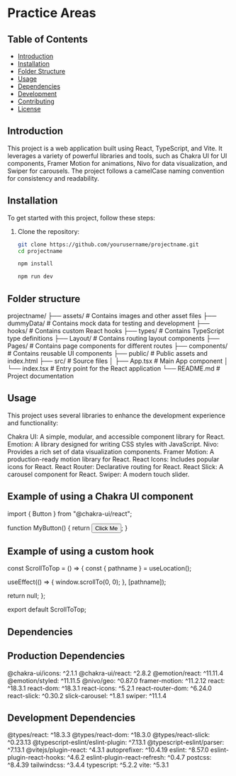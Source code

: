 # Practice Areas

## Table of Contents

- [Introduction](#introduction)
- [Installation](#installation)
- [Folder Structure](#folder-structure)
- [Usage](#usage)
- [Dependencies](#dependencies)
- [Development](#development)
- [Contributing](#contributing)
- [License](#license)

## Introduction

This project is a web application built using React, TypeScript, and Vite. It leverages a variety of powerful libraries and tools, such as Chakra UI for UI components, Framer Motion for animations, Nivo for data visualization, and Swiper for carousels. The project follows a camelCase naming convention for consistency and readability.

## Installation

To get started with this project, follow these steps:

1. Clone the repository:

   ```sh
   git clone https://github.com/yourusername/projectname.git
   cd projectname

   npm install

   npm run dev
   ```

## Folder structure

projectname/
├── assets/ # Contains images and other asset files
├── dummyData/ # Contains mock data for testing and development
├── hooks/ # Contains custom React hooks
├── types/ # Contains TypeScript type definitions
├── Layout/ # Contains routing layout components
├── Pages/ # Contains page components for different routes
├── components/ # Contains reusable UI components
├── public/ # Public assets and index.html
├── src/ # Source files
│ ├── App.tsx # Main App component
│ └── index.tsx # Entry point for the React application
└── README.md # Project documentation

## Usage

This project uses several libraries to enhance the development experience and functionality:

Chakra UI: A simple, modular, and accessible component library for React.
Emotion: A library designed for writing CSS styles with JavaScript.
Nivo: Provides a rich set of data visualization components.
Framer Motion: A production-ready motion library for React.
React Icons: Includes popular icons for React.
React Router: Declarative routing for React.
React Slick: A carousel component for React.
Swiper: A modern touch slider.

## Example of using a Chakra UI component

import { Button } from "@chakra-ui/react";

function MyButton() {
return <Button colorScheme="blue">Click Me</Button>;
}

## Example of using a custom hook

const ScrollToTop = () => {
const { pathname } = useLocation();

useEffect(() => {
window.scrollTo(0, 0);
}, [pathname]);

return null;
};

export default ScrollToTop;

## Dependencies

## Production Dependencies

@chakra-ui/icons: ^2.1.1
@chakra-ui/react: ^2.8.2
@emotion/react: ^11.11.4
@emotion/styled: ^11.11.5
@nivo/geo: ^0.87.0
framer-motion: ^11.2.12
react: ^18.3.1
react-dom: ^18.3.1
react-icons: ^5.2.1
react-router-dom: ^6.24.0
react-slick: ^0.30.2
slick-carousel: ^1.8.1
swiper: ^11.1.4

## Development Dependencies

@types/react: ^18.3.3
@types/react-dom: ^18.3.0
@types/react-slick: ^0.23.13
@typescript-eslint/eslint-plugin: ^7.13.1
@typescript-eslint/parser: ^7.13.1
@vitejs/plugin-react: ^4.3.1
autoprefixer: ^10.4.19
eslint: ^8.57.0
eslint-plugin-react-hooks: ^4.6.2
eslint-plugin-react-refresh: ^0.4.7
postcss: ^8.4.39
tailwindcss: ^3.4.4
typescript: ^5.2.2
vite: ^5.3.1

